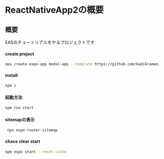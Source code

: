 # ReactNativeApp2の概要

## 概要
EASのチュートリアルをやるプロジェクトです

#### create project
```zsh
npx create-expo-app modal-app --template https://github.com/kadikraman/expo-starter

```
#### install
```zsh
npm i
```

#### 起動方法
```zsh
npm run start
```
#### sitemapの表示
```zsh
 npx expo-router-sitemap
```
#### chace clear start
```zsh
npm expo start --reset-cache
```

